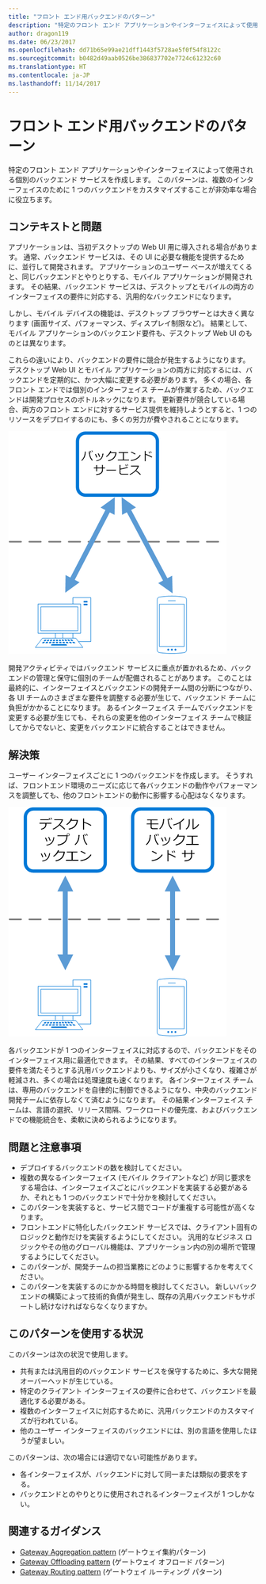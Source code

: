 ```yaml
---
title: "フロント エンド用バックエンドのパターン"
description: "特定のフロント エンド アプリケーションやインターフェイスによって使用される個別のバックエンド サービスを作成します。"
author: dragon119
ms.date: 06/23/2017
ms.openlocfilehash: dd71b65e99ae21dff1443f5728ae5f0f54f8122c
ms.sourcegitcommit: b0482d49aab0526be386837702e7724c61232c60
ms.translationtype: HT
ms.contentlocale: ja-JP
ms.lasthandoff: 11/14/2017
---
```

# <a name="backends-for-frontends-pattern"></a>フロント エンド用バックエンドのパターン

特定のフロント エンド アプリケーションやインターフェイスによって使用される個別のバックエンド サービスを作成します。 このパターンは、複数のインターフェイスのために 1 つのバックエンドをカスタマイズすることが非効率な場合に役立ちます。

## <a name="context-and-problem"></a>コンテキストと問題

アプリケーションは、当初デスクトップの Web UI 用に導入される場合があります。 通常、バックエンド サービスは、その UI に必要な機能を提供するために、並行して開発されます。 アプリケーションのユーザー ベースが増えてくると、同じバックエンドとやりとりする、モバイル アプリケーションが開発されます。 その結果、バックエンド サービスは、デスクトップとモバイルの両方のインターフェイスの要件に対応する、汎用的なバックエンドになります。

しかし、モバイル デバイスの機能は、デスクトップ ブラウザーとは大きく異なります (画面サイズ、パフォーマンス、ディスプレイ制限など)。 結果として、モバイル アプリケーションのバックエンド要件も、デスクトップ Web UI のものとは異なります。 

これらの違いにより、バックエンドの要件に競合が発生するようになります。 デスクトップ Web UI とモバイル アプリケーションの両方に対応するには、バックエンドを定期的に、かつ大幅に変更する必要があります。 多くの場合、各フロント エンドでは個別のインターフェイス チームが作業するため、バックエンドは開発プロセスのボトルネックになります。 更新要件が競合している場合、両方のフロント エンドに対するサービス提供を維持しようとすると、1 つのリソースをデプロイするのにも、多くの労力が費やされることになります。

![](./_images/backend-for-frontend.png) 

開発アクティビティではバックエンド サービスに重点が置かれるため、バックエンドの管理と保守に個別のチームが配備されることがあります。 このことは最終的に、インターフェイスとバックエンドの開発チーム間の分断につながり、各 UI チームのさまざまな要件を調整する必要が生じて、バックエンド チームに負担がかかることになります。 あるインターフェイス チームでバックエンドを変更する必要が生じても、それらの変更を他のインターフェイス チームで検証してからでないと、変更をバックエンドに統合することはできません。 

## <a name="solution"></a>解決策

ユーザー インターフェイスごとに 1 つのバックエンドを作成します。 そうすれば、フロントエンド環境のニーズに応じて各バックエンドの動作やパフォーマンスを調整しても、他のフロントエンドの動作に影響する心配はなくなります。

![](./_images/backend-for-frontend-example.png) 

各バックエンドが 1 つのインターフェイスに対応するので、バックエンドをそのインターフェイス用に最適化できます。 その結果、すべてのインターフェイスの要件を満たそうとする汎用バックエンドよりも、サイズが小さくなり、複雑さが軽減され、多くの場合は処理速度も速くなります。 各インターフェイス チームは、専用のバックエンドを自律的に制御できるようになり、中央のバックエンド開発チームに依存しなくて済むようになります。 その結果インターフェイス チームは、言語の選択、リリース間隔、ワークロードの優先度、およびバックエンドでの機能統合を、柔軟に決められるようになります。

## <a name="issues-and-considerations"></a>問題と注意事項

- デプロイするバックエンドの数を検討してください。
- 複数の異なるインターフェイス (モバイル クライアントなど) が同じ要求をする場合は、インターフェイスごとにバックエンドを実装する必要があるか、それとも 1 つのバックエンドで十分かを検討してください。
- このパターンを実装すると、サービス間でコードが重複する可能性が高くなります。
- フロントエンドに特化したバックエンド サービスでは、クライアント固有のロジックと動作だけを実装するようにしてください。 汎用的なビジネス ロジックやその他のグローバル機能は、アプリケーション内の別の場所で管理するようにしてください。
- このパターンが、開発チームの担当業務にどのように影響するかを考えてください。
- このパターンを実装するのにかかる時間を検討してください。 新しいバックエンドの構築によって技術的負債が発生し、既存の汎用バックエンドもサポートし続けなければならなくなりますか。

## <a name="when-to-use-this-pattern"></a>このパターンを使用する状況

このパターンは次の状況で使用します。

- 共有または汎用目的のバックエンド サービスを保守するために、多大な開発オーバーヘッドが生じている。
- 特定のクライアント インターフェイスの要件に合わせて、バックエンドを最適化する必要がある。
- 複数のインターフェイスに対応するために、汎用バックエンドのカスタマイズが行われている。
- 他のユーザー インターフェイスのバックエンドには、別の言語を使用したほうが望ましい。

このパターンは、次の場合には適切でない可能性があります。

- 各インターフェイスが、バックエンドに対して同一または類似の要求をする。
- バックエンドとのやりとりに使用されされるインターフェイスが 1 つしかない。

## <a name="related-guidance"></a>関連するガイダンス

- [Gateway Aggregation pattern](./gateway-aggregation.md) (ゲートウェイ集約パターン)
- [Gateway Offloading pattern](./gateway-offloading.md) (ゲートウェイ オフロード パターン)
- [Gateway Routing pattern](./gateway-routing.md) (ゲートウェイ ルーティング パターン)


